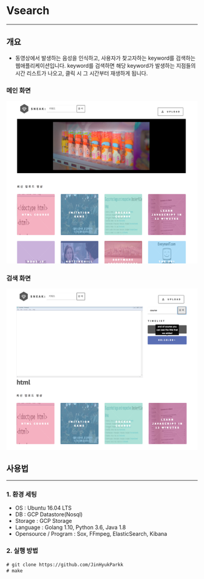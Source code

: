 # Vsearch
-------------
## 개요
 - 동영상에서 발생하는 음성을 인식하고, 사용자가 찾고자하는 keyword를 검색하는 웹애플리케이션입니다. keyword를 검색하면 해당 keyword가 발생하는 지점들의 시간 리스트가 나오고, 클릭 시 그 시간부터 재생하게 됩니다. 

### 메인 화면
 ![main](./screenshot/mainPage.png)

### 검색 화면
 ![main](./screenshot/searchPage.png)


## 사용법
-------------
### 1. 환경 세팅
- OS : Ubuntu 16.04 LTS
- DB : GCP Datastore(Nosql)
- Storage : GCP Storage
- Language : Golang 1.10, Python 3.6, Java 1.8
- Opensource / Program : Sox, FFmpeg, ElasticSearch, Kibana

### 2. 실행 방법
```
# git clone https://github.com/JinHyukParkk
# make
```
